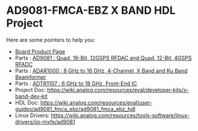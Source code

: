 # AD9081-FMCA-EBZ X BAND HDL Project

Here are some pointers to help you:
  * [Board Product Page](https://www.analog.com/en/design-center/evaluation-hardware-and-software/evaluation-boards-kits/x-band-development-platform.html)
  * Parts : [AD9081 : Quad, 16-Bit, 12GSPS RFDAC and Quad, 12-Bit, 4GSPS RFADC](https://www.analog.com/AD9081)
  * Parts : [ADAR1000 : 8 GHz to 16 GHz, 4-Channel, X Band and Ku Band Beamformer](https://www.analog.com/en/products/adar1000.html)
  * Parts : [ADTR1107 : 6 GHz to 18 GHz, Front-End IC](https://www.analog.com/en/products/adtr1107.html)
  * Project Doc: https://wiki.analog.com/resources/eval/developer-kits/x-band-dev-kit
  * HDL Doc: https://wiki.analog.com/resources/eval/user-guides/ad9081_fmca_ebz/ad9081_fmca_ebz_hdl
  * Linux Drivers: https://wiki.analog.com/resources/tools-software/linux-drivers/iio-mxfe/ad9081
